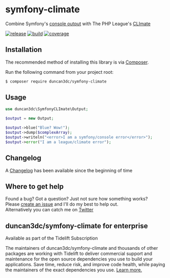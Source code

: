 # symfony-climate
Combine Symfony's [console output](http://symfony.com/doc/3.1/console/coloring.html) with The PHP League's [CLImate](http://climate.thephpleague.com/)

[![release](https://poser.pugx.org/duncan3dc/symfony-climate/version.svg)](https://packagist.org/packages/duncan3dc/symfony-climate)
[![build](https://github.com/duncan3dc/symfony-climate/workflows/.github/workflows/buildcheck.yml/badge.svg?branch=master)](https://github.com/duncan3dc/symfony-climate/actions?query=branch%3Amaster+workflow%3A.github%2Fworkflows%2Fbuildcheck.yml)
[![coverage](https://codecov.io/gh/duncan3dc/symfony-climate/graph/badge.svg)](https://codecov.io/gh/duncan3dc/symfony-climate)


## Installation

The recommended method of installing this library is via [Composer](//getcomposer.org/).

Run the following command from your project root:

```bash
$ composer require duncan3dc/symfony-climate
```


## Usage

```php
use duncan3dc\SymfonyCLImate\Output;

$output = new Output;

$output->blue("Blue? Wow!");
$output->dump($complexArray);
$output->writeln("<error>I am a symfony/console error</error>");
$output->error("I am a league/climate error");
```


## Changelog
A [Changelog](CHANGELOG.md) has been available since the beginning of time


## Where to get help
Found a bug? Got a question? Just not sure how something works?  
Please [create an issue](//github.com/duncan3dc/symfony-console/issues) and I'll do my best to help out.  
Alternatively you can catch me on [Twitter](https://twitter.com/duncan3dc)


## duncan3dc/symfony-climate for enterprise

Available as part of the Tidelift Subscription

The maintainers of duncan3dc/symfony-climate and thousands of other packages are working with Tidelift to deliver commercial support and maintenance for the open source dependencies you use to build your applications. Save time, reduce risk, and improve code health, while paying the maintainers of the exact dependencies you use. [Learn more.](https://tidelift.com/subscription/pkg/packagist-duncan3dc-symfony-climate?utm_source=packagist-duncan3dc-symfony-climate&utm_medium=referral&utm_campaign=readme)
